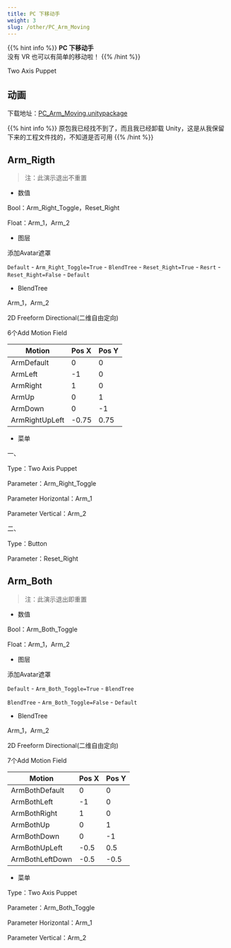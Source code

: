 ```yaml
---
title: PC 下移动手
weight: 3
slug: /other/PC_Arm_Moving
---
```


{{% hint info %}}
**PC 下移动手**  
没有 VR 也可以有简单的移动啦！
{{% /hint %}}

Two Axis Puppet

## 动画

下载地址：[PC_Arm_Moving.unitypackage](https://raw.githubusercontent.com/yexca-VRChat/yexca-VRChat.github.io/main/file/PC_Arm_Moving.zip)

{{% hint info %}}
原包我已经找不到了，而且我已经卸载 Unity，这是从我保留下来的工程文件找的，不知道是否可用
{{% /hint %}}

## Arm_Rigth

> 注：此演示退出不重置

* 数值

Bool：Arm_Right_Toggle，Reset_Right

Float：Arm_1，Arm_2

* 图层

添加Avatar遮罩

`Default` - `Arm_Right_Toggle=True` - `BlendTree` - `Reset_Right=True` - `Resrt` - `Reset_Right=False` - `Default`

* BlendTree

Arm_1，Arm_2

2D Freeform Directional(二维自由定向)

6个Add Motion Field

| Motion         | Pos X | Pos Y |
| -------------- | ----- | ----- |
| ArmDefault     | 0     | 0     |
| ArmLeft        | -1    | 0     |
| ArmRight       | 1     | 0     |
| ArmUp          | 0     | 1     |
| ArmDown        | 0     | -1    |
| ArmRightUpLeft | -0.75 | 0.75  |

* 菜单

一、

Type：Two Axis Puppet

Parameter：Arm_Right_Toggle

Parameter Horizontal：Arm_1

Parameter Vertical：Arm_2

二、

Type：Button

Parameter：Reset_Right

## Arm_Both

> 注：此演示退出即重置

* 数值

Bool：Arm_Both_Toggle

Float：Arm_1，Arm_2

* 图层

添加Avatar遮罩

`Default` - `Arm_Both_Toggle=True` - `BlendTree`

`BlendTree` - `Arm_Both_Toggle=False` - `Default`

* BlendTree

Arm_1，Arm_2

2D Freeform Directional(二维自由定向)

7个Add Motion Field

| Motion          | Pos X | Pos Y |
| --------------- | ----- | ----- |
| ArmBothDefault  | 0     | 0     |
| ArmBothLeft     | -1    | 0     |
| ArmBothRight    | 1     | 0     |
| ArmBothUp       | 0     | 1     |
| ArmBothDown     | 0     | -1    |
| ArmBothUpLeft   | -0.5  | 0.5   |
| ArmBothLeftDown | -0.5  | -0.5  |

* 菜单

Type：Two Axis Puppet

Parameter：Arm_Both_Toggle

Parameter Horizontal：Arm_1

Parameter Vertical：Arm_2
